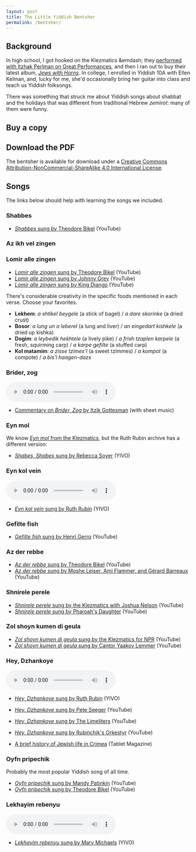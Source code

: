 ```yaml
---
layout: post
title: The Little Yiddish Bentsher
permalink: /bentsher/
---
```


## Background

In high school, I got hooked on the Klezmatics &emdash; they [performed with
Itzhak Perlman on Great Performances](https://www.imdb.com/title/tt0266653/), and then I ran out to buy their latest album,
[_Jews with Horns_](https://klezmatics.com/klezmer-music/jews-with-horns/). In college, I enrolled in Yiddish 10A with Ellen Kelman, and,
lucky for me, she'd occasionally bring her guitar into class and teach us 
Yiddish folksongs.

There was something that struck me about Yiddish songs about shabbat and the holidays
that was different from traditional Hebrew _zemirot_: many of them were funny.

## Buy a copy

## Download the PDF

The bentsher is available for download under a 
<a rel="license" href="http://creativecommons.org/licenses/by-nc-sa/4.0/">Creative Commons Attribution-NonCommercial-ShareAlike 4.0 International License</a>.



## Songs

The links below should help with learning the songs we included.

### Shabbes

* [_Shabbes_ sung by Theodore Bikel](https://www.youtube.com/watch?v=6nWPk7FuAbQ) (YouTube)

### Az ikh vel zingen

### Lomir alle zingen

* [_Lomir alle zingen_ sung by Theodore Bikel](https://www.youtube.com/watch?v=6nWPk7FuAbQ) (YouTube)
* [_Lomir alle zingen_ sung by Johnny Grey](https://www.youtube.com/watch?v=aZbXvDkvYdY) (YouTube)
* [_Lomir alle zingen_ sung by King Django](https://www.youtube.com/watch?v=zxNaOmuNCSk) (YouTube)

There's considerable creativity in the specific foods mentioned in each verse. Choose your favorites.

* **Lekhem**: _a shtikel beygele_ (a stick of bagel) / _a dare skorinke_ (a dried crust)
* **Bosor**: _a lung un a leberel_ (a lung and liver) / _an eingedart kishkele_ (a dried up kishka)
* **Dogim**: _a leybedik hekhtele_ (a lively pike) / _a frish tzaplen karpele_ (a fresh, squirming carp) / _a karpe gefilte_ (a stuffed carp)
* **Kol matamim**: _a zisse tzimes'l_ (a sweet tzimmes) / _a kompot_ (a compote) / _a bis'l haagen-dazs_

### Brider, zog

<audio controls src="https://yiddishsong.files.wordpress.com/2011/05/brider-zog.mp3?_=1"></audio>

* [Commentary on _Brider, Zog_ by Itzik Gottesman](https://yiddishsong.wordpress.com/2011/05/06/brider-zog-by-sholem-berenshteyn/) (with sheet music)

### Eyn mol

We know [_Eyn mol_ from the Klezmatics](https://www.youtube.com/watch?v=ZUv1YYuD7oQ), but the Ruth Rubin archive has a different version:

* [_Shabes, Shabes_ sung by Rebecca Soyer](https://exhibitions.yivo.org/items/show/4668) (YIVO)

### Eyn kol vein

<audio controls src="https://exhibitions.yivo.org/files/original/24984e7da9a402bf563d21be52aaab96.mp3"></audio>

* [_Eyn kol vein_ sung by Ruth Rubin](https://exhibitions.yivo.org/items/show/1956) (YIVO)

### Gefilte fish

* [_Gefilte fish_ sung by Henri Gerro](https://www.youtube.com/watch?v=B0aviCNypqY) (YouTube)

### Az der rebbe

* [_Az der rebbe_ sung by Theodore Bikel](https://www.youtube.com/watch?v=qLJ77kxeHwQ) (YouTube)
* [_Az der rebbe_ sung by Moshe Leiser, Ami Flammer, and Gérard Barreaux](https://www.youtube.com/watch?v=21B44v-dqLM) (YouTube)

### Shnirele perele

* [_Shnirele perele_ sung by the Klezmatics with Joshua Nelson](https://www.youtube.com/watch?v=ScPft7SKZEc) (YouTube)
* [_Shnirele perele_ sung by Pharoah's Daughter](https://www.youtube.com/watch?v=kHouILmM5eA) (YouTube)

### Zol shoyn kumen di geula

* [_Zol shoyn kumen di geula_ sung by the Klezmatics for NPR](https://youtu.be/w4AC_-MoqMM?t=453) (YouTube)
* [_Zol shoyn kumen di geula_ sung by Cantor Yaakov Lemmer](_https://www.youtube.com/watch?v=UnbuHSxMOSY_) (YouTube)

### Hey, Dzhankoye

<audio controls src="https://exhibitions.yivo.org/files/original/ba4b36ac602f61fcc7dde10598e20b3c.mp3"></audio>

* [_Hey, Dzhankoye_ sung by Ruth Rubin](https://exhibitions.yivo.org/items/show/5844) (YIVO)
* [_Hey, Dzhankoye_ sung by Pete Seeger](https://www.youtube.com/watch?v=2mkypiamsw8) (YouTube)
* [_Hey, Dzhankoye_ sung by The Limeliters](https://www.youtube.com/watch?v=l-w044vAzUk) (YouTube)
* [_Hey, Dzhankoye_ sung by Rubinchik's Orkestyr](https://www.youtube.com/watch?v=Zcd7pZB09pM) (YouTube)

* [A brief history of Jewish life in Crimea](https://www.tabletmag.com/jewish-news-and-politics/164673/crimea-as-jewish-homeland) (Tablet Magazine)

### Oyfn pripechik

Probably the most popular Yiddish song of all time.

* [_Oyfn pripechik_ sung by Mandy Patinkin](https://www.youtube.com/watch?v=RWW_ahttpW8) (YouTube)
* [_Oyfn pripechik_ sung by Theodore Bikel](https://www.youtube.com/watch?v=7TAml0ZA9Ak) (YouTube)

### Lekhayim rebenyu

<audio controls src="https://exhibitions.yivo.org/files/original/928bff80f57a5c89d4d2f5c16409c884.mp3"></audio>

* [_Lekhayim rebenyu_ sung by Mary Michaels](https://exhibitions.yivo.org/items/show/4675) (YIVO)